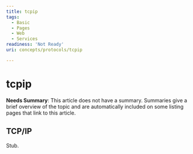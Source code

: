 ```yaml
---
title: tcpip
tags:
  - Basic
  - Pages
  - Web
  - Services
readiness: 'Not Ready'
uri: concepts/protocols/tcpip

---
```

# tcpip

**Needs Summary**: This article does not have a summary. Summaries give a brief overview of the topic and are automatically included on some listing pages that link to this article.

## TCP/IP

Stub.


